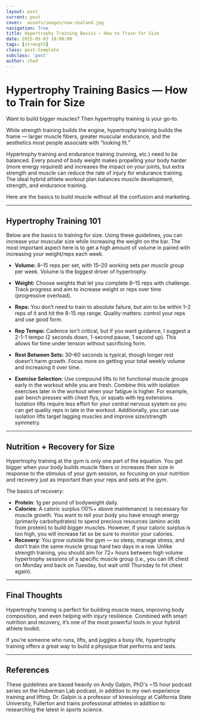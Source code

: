 ```yaml
---
layout: post
current: post
cover:  assets/images/new-zealand.jpg
navigation: True
title: Hypertrophy Training Basics — How to Train for Size
date: 2025-05-03 18:00:00
tags: [strength]
class: post-template
subclass: 'post'
author: chad
---
```


# Hypertrophy Training Basics — How to Train for Size

Want to build bigger muscles? Then hypertrophy training is your go-to.

While strength training builds the engine, hypertrophy training builds the frame — 
larger muscle fibers, greater muscular endurance, and the aesthetics most people 
associate with “looking fit.”

Hypertrophy training and endurance training (running, etc.) need to be balanced. Every 
pound of body weight makes propelling your body harder (more energy required) and increases 
the impact on your joints, but extra strength and muscle can reduce the rate of injury for 
endurance training. The ideal hybrid athlete workout plan balances muscle development, 
strength, and endurance training.

Here are the basics to build muscle without all the confusion and marketing.

---

## Hypertrophy Training 101
Below are the basics to training for size. Using these guidelines, you can increase your
muscular size while increasing the weight on the bar. The most important aspect here is 
to get a high amount of volume in paired with increasing your weight/reps each week.

- **Volume:** 8–15 reps per set, with 15–20 working sets *per muscle group* per week. 
Volume is the biggest driver of hypertrophy.

- **Weight:** Choose weights that let you complete 8–15 reps with challenge. Track 
progress and aim to increase weight or reps over time (progressive overload).

- **Reps:** You don’t need to train to absolute failure, but aim to be within 1–2 reps
of it and hit the 8-15 rep range. Quality matters: control your reps and use good form.

- **Rep Tempo:** Cadence isn't critical, but if you want guidance, I suggest a 2-1-1 
tempo (2 seconds down, 1-second pause, 1 second up). This allows for time
under tension without sacrificing form.

- **Rest Between Sets:** 30–60 seconds is typical, though longer rest doesn’t harm 
growth. Focus more on getting your total weekly volume and increasing it over time.

- **Exercise Selection:** Use compound lifts to hit functional muscle groups early in 
the workout while you are fresh. Combine this with isolation exercises later in the workout 
when your fatigue is higher. For example, pair bench presses with chest flys, or squats 
with leg extensions. Isolation lifts require less effort for your central nervous system 
so you can get quality reps in late in the workout. Additionally, you can use isolation
lifts target lagging muscles and improve size/strength symmetry.

---

## Nutrition + Recovery for Size
Hypertrophy training at the gym is only one part of the equation. You get bigger when your 
body builds muscle fibers or increases their size in response to the stimulus of your gym 
session, so focusing on your nutrition and recovery just as important than your reps
and sets at the gym. 

The basics of recovery: 

- **Protein**: 1g per pound of bodyweight daily.
- **Calories**: A caloric surplus (10%+ above maintenance) is necessary for muscle growth. 
You want to tell your body you have enough energy (primarily carbohydrates) to spend 
precious resources (amino acids from protein) to build bigger muscles. However, if your 
caloric surplus is too high, you will increase fat so be sure to monitor your calories. 
- **Recovery**: You grow outside the gym — so sleep, manage stress, and don’t train the
same muscle group hard two days in a row. Unlike strength training, you should aim for 
72+ hours between high volume hypertrophy sessions of a specific muscle group (i.e., you
can lift chest on Monday and back on Tuesday, but wait until Thursday to hit chest again).  

---

## Final Thoughts

Hypertrophy training is perfect for building muscle mass, improving body composition, 
and even helping with injury resilience. Combined with smart nutrition and recovery, 
it’s one of the most powerful tools in your hybrid athlete toolkit.

If you’re someone who runs, lifts, and juggles a busy life, hypertrophy training offers
a great way to build a physique that performs and lasts.

---

## References
These guidelines are based heavily on Andy Galpin, PhD's ~15 hour podcast series on 
the Huberman Lab podcast, in addition to my own experience training and lifting. Dr. 
Galpin is a professor of kinesiology at California State University, Fullerton and trains 
professional athletes in addition to researching the latest in sports science.